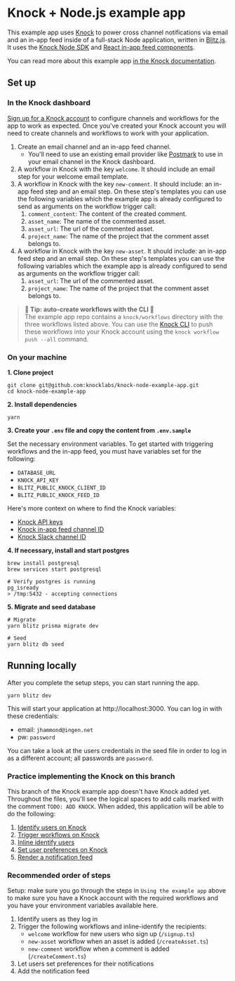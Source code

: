 # **Knock + Node.js example app**

This example app uses [Knock](https://knock.app) to power cross channel notifications via email and an in-app feed inside of a full-stack Node application, written in [Blitz.js](https://blitzjs.com/). It uses the [Knock Node SDK](https://github.com/knocklabs/knock-node) and [React in-app feed components](https://github.com/knocklabs/react-notification-feed).

You can read more about this example app [in the Knock documentation](https://docs.knock.app/getting-started/example-app#nodejs-example-app).

## Set up

### In the Knock dashboard

[Sign up for a Knock account](https://dashboard.knock.app/signup) to configure channels and workflows for the app to work as expected. Once you've created your Knock account you will need to create channels and workflows to work with your application.

1. Create an email channel and an in-app feed channel.
   - You'll need to use an existing email provider like [Postmark](https://postmark.com/) to use in your email channel in the Knock dashboard.
2. A workflow in Knock with the key `welcome`. It should include an email step for your welcome email template.
3. A workflow in Knock with the key `new-comment`. It should include: an in-app feed step and an email step. On these step's templates you can use the following variables which the example app is already configured to send as arguments on the workflow trigger call:
   1. `comment_content`: The content of the created comment.
   2. `asset_name`: The name of the commented asset.
   3. `asset_url`: The url of the commented asset.
   4. `project_name`: The name of the project that the comment asset belongs to.
4. A workflow in Knock with the key `new-asset`. It should include: an in-app feed step and an email step. On these step's templates you can use the following variables which the example app is already configured to send as arguments on the workflow trigger call:
   1. `asset_url`: The url of the commented asset.
   2. `project_name`: The name of the project that the comment asset belongs to.

> **🚀 Tip: auto-create workflows with the CLI 🚀** <br> The example app repo contains a `knock/workflows` directory with the three workflows listed above. You can use the [Knock CLI](https://docs.knock.app/cli) to push these workflows into your Knock account using the `knock workflow push --all` command.

### On your machine

**1. Clone project**

```
git clone git@github.com:knocklabs/knock-node-example-app.git
cd knock-node-example-app
```

**2. Install dependencies**

```
yarn
```

**3. Create your `.env` file and copy the content from `.env.sample`**

Set the necessary environment variables. To get started with triggering workflows and the in-app feed, you must have variables set for the following:

- `DATABASE_URL`
- `KNOCK_API_KEY`
- `BLITZ_PUBLIC_KNOCK_CLIENT_ID`
- `BLITZ_PUBLIC_KNOCK_FEED_ID`

Here's more context on where to find the Knock variables:

- [Knock API keys](https://docs.knock.app/developer-tools/api-keys)
- [Knock in-app feed channel ID](https://docs.knock.app/in-app-ui/react/feed#getting-started)
- [Knock Slack channel ID](https://docs.knock.app/integrations/chat/slack/building-oauth-flow#how-to-set-slack-channel-data-in-knock)

**4. If necessary, install and start postgres**

```
brew install postgresql
brew services start postgresql

# Verify postgres is running
pg_isready
> /tmp:5432 - accepting connections
```

**5. Migrate and seed database**

```
# Migrate
yarn blitz prisma migrate dev

# Seed
yarn blitz db seed
```

## Running locally

After you complete the setup steps, you can start running the app.

```
yarn blitz dev
```

This will start your application at http://localhost:3000. You can log in with these credentials:

- email: `jhammond@ingen.net`
- pw: `password`

You can take a look at the users credentials in the seed file in order to log in as a different account; all passwords are `password`.

### Practice implementing the Knock on this branch

This branch of the Knock example app doesn't have Knock added yet. Throughout the files, you'll see the logical spaces to add calls marked with the comment `TODO: ADD KNOCK`. When added, this application will be able to do the following:

1. [Identify users on Knock](https://docs.knock.app/managing-recipients/identifying-recipients)
2. [Trigger workflows on Knock](https://docs.knock.app/send-notifications/triggering-workflows)
3. [Inline identify users](https://docs.knock.app/reference#trigger-workflow-inline-identify)
4. [Set user preferences on Knock](https://docs.knock.app/managing-recipients/setting-preferences)
5. [Render a notification feed](https://docs.knock.app/in-app-ui/react/feed)

### Recommended order of steps

Setup: make sure you go through the steps in `Using the example app` above to make sure you have a Knock account with the required workflows and you have your environment variables available here.

1. Identify users as they log in
2. Trigger the following workflows and inline-identify the recipients:
   - `welcome` workflow for new users who sign up (`/signup.ts`)
   - `new-asset` workflow when an asset is added (`/createAsset.ts`)
   - `new-comment` workflow when a comment is added (`/createComment.ts`)
3. Let users set preferences for their notifications
4. Add the notification feed
